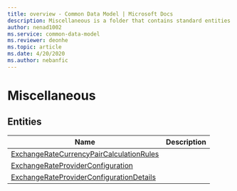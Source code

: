 ```yaml
---
title: overview - Common Data Model | Microsoft Docs
description: Miscellaneous is a folder that contains standard entities related to the Common Data Model.
author: nenad1002
ms.service: common-data-model
ms.reviewer: deonhe
ms.topic: article
ms.date: 4/20/2020
ms.author: nebanfic
---
```


# Miscellaneous


## Entities

|Name|Description|
|---|---|
|[ExchangeRateCurrencyPairCalculationRules](ExchangeRateCurrencyPairCalculationRules.md)||
|[ExchangeRateProviderConfiguration](ExchangeRateProviderConfiguration.md)||
|[ExchangeRateProviderConfigurationDetails](ExchangeRateProviderConfigurationDetails.md)||
